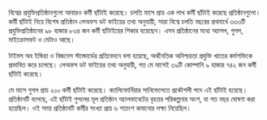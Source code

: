 বিশ্বের প্রযুক্তিপ্রতিষ্ঠানগুলো আবারও কর্মী ছাঁটাই করেছে। চলতি মাসে প্রায় এক লাখ কর্মী ছাঁটাই করেছে প্রতিষ্ঠানগুলো। কর্মী ছাঁটাই নিয়ে বিশেষ প্রতিষ্ঠান লেঅফস ডট ফাইয়ের তথ্য অনুযায়ী, সারা বিশ্বে চলতি বছরের প্রথমার্ধে ৩৩৩টি প্রযুক্তিপ্রতিষ্ঠানের ৯৮ হাজার ৮৩৪ জন কর্মী ছাঁটাইয়ের শিকার হয়েছেন। এসব প্রতিষ্ঠানের মধ্যে অ্যাপল, গুগল, মাইক্রোসফট ও মেটাও আছে।

টাইমস অব ইন্ডিয়া ও বিজনেস স্ট্যান্ডার্ডের প্রতিবেদনে বলা হয়েছে, অর্থনৈতিক অনিশ্চয়তা প্রযুক্তি খাতের কর্মশক্তিকে প্রভাবিত করে চলেছে। লেঅফস ডট ফাইয়ের তথ্য অনুযায়ী, গত মে মাসেই ৩৯টি কোম্পানি ৯ হাজার ৭৪২ জন কর্মী ছাঁটাই করেছে।

মে মাসে গুগল প্রায় ২০০ কর্মী ছাঁটাই করেছে। ক্যালিফোর্নিয়ার সানিভেলেতে প্রকৌশলী পদে এই ছাঁটাই হয়েছে। প্রতিষ্ঠানটি বলেছে, এই ছাঁটাই গুগলের মূল প্রতিষ্ঠান অ্যালফাবেটের বৃহত্তর পরিকল্পনার অংশ, যা গত বছর ঘোষণা করা হয়েছিল। ওই সময় প্রতিষ্ঠানটি কর্মীর সংখ্যা প্রায় ৬ শতাংশ কমানোর লক্ষ্য নিয়েছিল।
